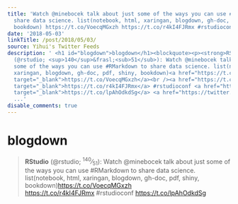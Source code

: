 ```yaml
---
title: 'Watch @minebocek talk about just some of the ways you can use #RMarkdown to
  share data science. list(notebook, html, xaringan, blogdown, gh-doc, pdf, shiny,
  bookdown) https://t.co/VoecqMGxzh https://t.co/r4kI4FJRmx #rstudioconf https://t.co/lpAhOdkdSg'
date: '2018-05-03'
linkTitle: /post/2018/05/03/
source: Yihui's Twitter Feeds
description: ' <h1 id="blogdown">blogdown</h1><blockquote><p><strong>RStudio</strong>
  (@rstudio; <sup>140</sup>&frasl;<sub>51</sub>): Watch @minebocek talk about just
  some of the ways you can use #RMarkdown to share data science. list(notebook, html,
  xaringan, blogdown, gh-doc, pdf, shiny, bookdown)<a href="https://t.co/VoecqMGxzh"
  target="_blank">https://t.co/VoecqMGxzh</a><br /><a href="https://t.co/r4kI4FJRmx"
  target="_blank">https://t.co/r4kI4FJRmx</a> #rstudioconf <a href="https://t.co/lpAhOdkdSg"
  target="_blank">https://t.co/lpAhOdkdSg</a> <a href="https://twitter.com/xieyihui/status/99166890733645414
  ...'
disable_comments: true
---
```

 <h1 id="blogdown">blogdown</h1><blockquote><p><strong>RStudio</strong> (@rstudio; <sup>140</sup>&frasl;<sub>51</sub>): Watch @minebocek talk about just some of the ways you can use #RMarkdown to share data science. list(notebook, html, xaringan, blogdown, gh-doc, pdf, shiny, bookdown)<a href="https://t.co/VoecqMGxzh" target="_blank">https://t.co/VoecqMGxzh</a><br /><a href="https://t.co/r4kI4FJRmx" target="_blank">https://t.co/r4kI4FJRmx</a> #rstudioconf <a href="https://t.co/lpAhOdkdSg" target="_blank">https://t.co/lpAhOdkdSg</a> <a href="https://twitter.com/xieyihui/status/99166890733645414 ...